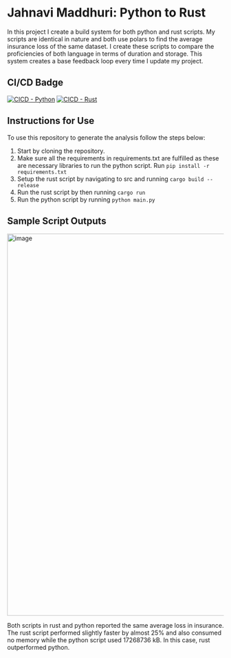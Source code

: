 # Jahnavi Maddhuri: Python to Rust
In this project I create a build system for both python and rust scripts. My scripts are identical in nature and both use polars to find the average insurance loss of the same dataset. I create these scripts to compare the proficiencies of both language in terms of duration and storage. This system creates a base feedback loop every time I update my project.

## CI/CD Badge
[![CICD - Python](https://github.com/nogibjj/JahnaviM-PythonToRust/actions/workflows/cicd_python.yml/badge.svg)](https://github.com/nogibjj/JahnaviM-PythonToRust/actions/workflows/cicd_python.yml)
[![CICD - Rust](https://github.com/nogibjj/JahnaviM-PythonToRust/actions/workflows/cicd_rust.yml/badge.svg)](https://github.com/nogibjj/JahnaviM-PythonToRust/actions/workflows/cicd_rust.yml)

## Instructions for Use
To use this repository to generate the analysis follow the steps below:
1. Start by cloning the repository. 
2. Make sure all the requirements in requirements.txt are fulfilled as these are necessary libraries to run the python script. Run `pip install -r requirements.txt`
3. Setup the rust script by navigating to src and running `cargo build --release`
4. Run the rust script by then running `cargo run`
5. Run the python script by running `python main.py`

## Sample Script Outputs
<img width="888" alt="image" src="https://github.com/user-attachments/assets/9419e972-ff9c-43b3-b81d-3841838e240b">


Both scripts in rust and python reported the same average loss in insurance. The rust script performed slightly faster by almost 25% and also consumed no memory while the python script used 17268736 kB. In this case, rust outperformed python.
